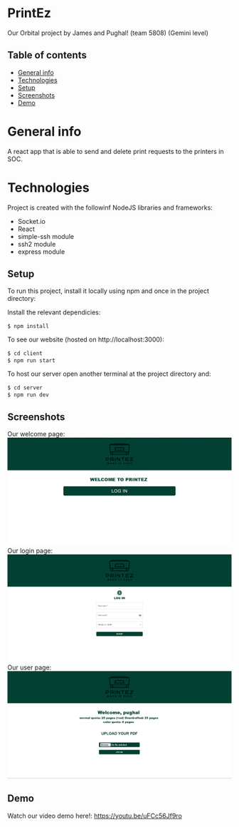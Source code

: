 # PrintEz

Our Orbital project by James and Pughal!
(team 5808) (Gemini level)

## Table of contents

- [General info](#general-info)
- [Technologies](#technologies)
- [Setup](#setup)
- [Screenshots](#screenshots)
- [Demo](#demo)

# General info

A react app that is able to send and delete print requests to the printers in SOC.

# Technologies

Project is created with the followinf NodeJS libraries and frameworks:

- Socket.io
- React
- simple-ssh module
- ssh2 module
- express module

## Setup

To run this project, install it locally using npm and once in the project directory:

Install the relevant dependicies:

```
$ npm install
```

To see our website (hosted on http://localhost:3000):

```
$ cd client
$ npm run start
```

To host our server open another terminal at the project directory and:

```
$ cd server
$ npm run dev
```

## Screenshots

Our welcome page:
![Welcome](client/src/assets/welcome.png)
Our login page:
![Login](client/src/assets/login.png)
Our user page:
![UploadPage](client/src/assets/uploadPage.png)

## Demo

Watch our video demo here!:
https://youtu.be/uFCc56Jf9ro
